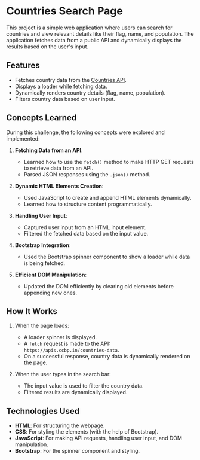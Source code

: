 # Countries Search Page  

This project is a simple web application where users can search for countries and view relevant details like their flag, name, and population. The application fetches data from a public API and dynamically displays the results based on the user's input.  

## Features  
- Fetches country data from the [Countries API](https://apis.ccbp.in/countries-data).  
- Displays a loader while fetching data.  
- Dynamically renders country details (flag, name, population).  
- Filters country data based on user input.  

## Concepts Learned  
During this challenge, the following concepts were explored and implemented:  

1. **Fetching Data from an API**:  
   - Learned how to use the `fetch()` method to make HTTP GET requests to retrieve data from an API.  
   - Parsed JSON responses using the `.json()` method.  

2. **Dynamic HTML Elements Creation**:  
   - Used JavaScript to create and append HTML elements dynamically.  
   - Learned how to structure content programmatically.  

3. **Handling User Input**:  
   - Captured user input from an HTML input element.  
   - Filtered the fetched data based on the input value.  

4. **Bootstrap Integration**:  
   - Used the Bootstrap spinner component to show a loader while data is being fetched.  

5. **Efficient DOM Manipulation**:  
   - Updated the DOM efficiently by clearing old elements before appending new ones.  

## How It Works  
1. When the page loads:  
   - A loader spinner is displayed.  
   - A `fetch` request is made to the API: `https://apis.ccbp.in/countries-data`.  
   - On a successful response, country data is dynamically rendered on the page.  

2. When the user types in the search bar:  
   - The input value is used to filter the country data.  
   - Filtered results are dynamically displayed.  

## Technologies Used  
- **HTML**: For structuring the webpage.  
- **CSS**: For styling the elements (with the help of Bootstrap).  
- **JavaScript**: For making API requests, handling user input, and DOM manipulation.  
- **Bootstrap**: For the spinner component and styling.  
